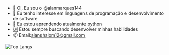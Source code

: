 - 👋 Oi, Eu sou o @alanmarques144
- 👀 Eu tenho interesse em linguagens de programação e desenvolvimento de software
- 🌱 Eu estou aprendendo atualmente python
- 🆙 Estou sempre buscando desenvolver minhas habilidades
- 📫 Email:alanshalom12@gmail.com


![Top Langs](https://github-readme-stats.vercel.app/api/top-langs/?username=alanmarques144&layout=compact&custom_title=Linguagens%20Mais%20Usadas)
